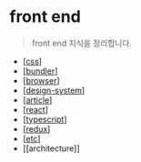 # front end

> front end 지식을 정리합니다.

- [[css]]
- [[bundler]]
- [[browser]]
- [[design-system]]
- [[article]]
- [[react]]
- [[typescript]]
- [[redux]]
- [[etc]]
- [[architecture]]

[//begin]: # "Autogenerated link references for markdown compatibility"
[css]: css/css.md "css"
[bundler]: bundler/bundler.md "bundler"
[browser]: browser/browser.md "browser"
[design-system]: design-system/design-system.md "design system"
[article]: article/article.md "article"
[react]: react/react.md "react"
[typescript]: ../../typescript.md "typescript"
[redux]: redux/redux.md "redux"
[etc]: etc/etc.md "etc"
[//end]: # "Autogenerated link references"

